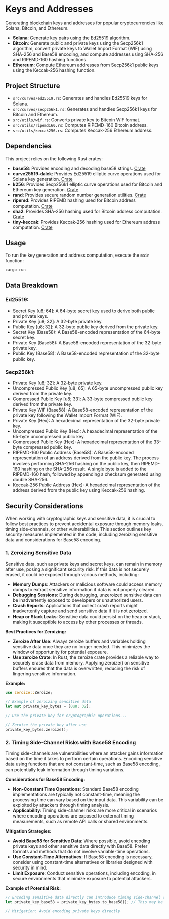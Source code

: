 # Keys and Addresses

Generating blockchain keys and addresses for popular cryptocurrencies like Solana, Bitcoin, and Ethereum.

- **Solana**: Generate key pairs using the Ed25519 algorithm.
- **Bitcoin**: Generate public and private keys using the Secp256k1 algorithm, convert private keys to Wallet Import Format (WIF) using SHA-256 and Base58 encoding, and compute addresses using SHA-256 and RIPEMD-160 hashing functions.
- **Ethereum**: Compute Ethereum addresses from Secp256k1 public keys using the Keccak-256 hashing function.

## Project Structure

- `src/curves/ed25519.rs`: Generates and handles Ed25519 keys for Solana.
- `src/curves/secp256k1.rs`: Generates and handles Secp256k1 keys for Bitcoin and Ethereum.
- `src/utils/wif.rs`: Converts private key to Bitcoin WIF format.
- `src/utils/ripemd160.rs`: Computes RIPEMD-160 Bitcoin address.
- `src/utils/keccak256.rs`: Computes Keccak-256 Ethereum address.

## Dependencies

This project relies on the following Rust crates:

- **base58**: Provides encoding and decoding base58 strings. [Crate](https://crates.io/crates/base58)
- **curve25519-dalek**: Provides Ed25519 elliptic curve operations used for Solana key generation. [Crate](https://crates.io/crates/curve25519-dalek)
- **k256**: Provides Secp256k1 elliptic curve operations used for Bitcoin and Ethereum key generation. [Crate](https://crates.io/crates/k256)
- **rand**: Provides secure random number generation utilities. [Crate](https://crates.io/crates/rand)
- **ripemd**: Provides RIPEMD hashing used for Bitcoin address computation. [Crate](https://crates.io/crates/ripemd)
- **sha2**: Provides SHA-256 hashing used for Bitcoin address computation. [Crate](https://crates.io/crates/sha2)
- **tiny-keccak**: Provides Keccak-256 hashing used for Ethereum address computation. [Crate](https://crates.io/crates/tiny-keccak)

## Usage

To run the key generation and address computation, execute the `main` function:

```
cargo run
```

## Data Breakdown

### Ed25519:

- Secret Key [u8; 64]: A 64-byte secret key used to derive both public and private keys.
- Private Key [u8; 32]: A 32-byte private key.
- Public Key [u8; 32]: A 32-byte public key derived from the private key.
- Secret Key (Base58): A Base58-encoded representation of the 64-byte secret key.
- Private Key (Base58): A Base58-encoded representation of the 32-byte private key.
- Public Key (Base58): A Base58-encoded representation of the 32-byte public key.

### Secp256k1:

- Private Key [u8; 32]: A 32-byte private key.
- Uncompressed Public Key [u8; 65]: A 65-byte uncompressed public key derived from the private key.
- Compressed Public Key [u8; 33]: A 33-byte compressed public key derived from the private key.
- Private Key WIF (Base58): A Base58-encoded representation of the private key following the Wallet Import Format (WIF).
- Private Key (Hex): A hexadecimal representation of the 32-byte private key.
- Uncompressed Public Key (Hex): A hexadecimal representation of the 65-byte uncompressed public key.
- Compressed Public Key (Hex): A hexadecimal representation of the 33-byte compressed public key.
- RIPEMD-160 Public Address (Base58): A Base58-encoded representation of an address derived from the public key. The process involves performing SHA-256 hashing on the public key, then RIPEMD-160 hashing on the SHA-256 result. A single byte is added to the RIPEMD-160 hash, followed by appending a checksum generated using double SHA-256.
- Keccak-256 Public Address (Hex): A hexadecimal representation of the address derived from the public key using Keccak-256 hashing.

## Security Considerations

When working with cryptographic keys and sensitive data, it is crucial to follow best practices to prevent accidental exposure through memory leaks, timing side-channels, or other vulnerabilities. This section outlines key security measures implemented in the code, including zeroizing sensitive data and considerations for Base58 encoding.

### 1. Zeroizing Sensitive Data

Sensitive data, such as private keys and secret keys, can remain in memory after use, posing a significant security risk. If this data is not securely erased, it could be exposed through various methods, including:

- **Memory Dumps**: Attackers or malicious software could access memory dumps to extract sensitive information if data is not properly cleared.
- **Debugging Sessions**: During debugging, unzeroized sensitive data can be inadvertently exposed to developers or unauthorized users.
- **Crash Reports**: Applications that collect crash reports might inadvertently capture and send sensitive data if it is not zeroized.
- **Heap or Stack Leaks**: Sensitive data could persist on the heap or stack, making it susceptible to access by other processes or threads.

**Best Practices for Zeroizing:**

- **Zeroize After Use**: Always zeroize buffers and variables holding sensitive data once they are no longer needed. This minimizes the window of opportunity for potential exposure.
- **Use zeroize Crate**: In Rust, the zeroize crate provides a reliable way to securely erase data from memory. Applying zeroize() on sensitive buffers ensures that the data is overwritten, reducing the risk of lingering sensitive information.

**Example:**

```rust
use zeroize::Zeroize;

// Example of zeroizing sensitive data
let mut private_key_bytes = [0u8; 32];

// Use the private key for cryptographic operations...

// Zeroize the private key after use
private_key_bytes.zeroize();
```

### 2. Timing Side-Channel Risks with Base58 Encoding

Timing side-channels are vulnerabilities where an attacker gains information based on the time it takes to perform certain operations. Encoding sensitive data using functions that are not constant-time, such as Base58 encoding, can potentially leak information through timing variations.

**Considerations for Base58 Encoding:**

- **Non-Constant Time Operations**: Standard Base58 encoding implementations are typically not constant-time, meaning the processing time can vary based on the input data. This variability can be exploited by attackers through timing analysis.
- **Applicability**: Timing side-channel risks are more critical in scenarios where encoding operations are exposed to external timing measurements, such as remote API calls or shared environments.

**Mitigation Strategies:**

- **Avoid Base58 for Sensitive Data**: Where possible, avoid encoding private keys and other sensitive data directly with Base58. Prefer formats and methods that do not involve variable-time operations.
- **Use Constant-Time Alternatives**: If Base58 encoding is necessary, consider using constant-time alternatives or libraries designed with security in mind.
- **Limit Exposure**: Conduct sensitive operations, including encoding, in secure environments that minimize exposure to potential attackers.

**Example of Potential Risk:**

```rust
// Encoding sensitive data directly can introduce timing side-channel vulnerabilities
let private_key_base58 = private_key_bytes.to_base58(); // This may be susceptible to timing attacks

// Mitigation: Avoid encoding private keys directly
```
